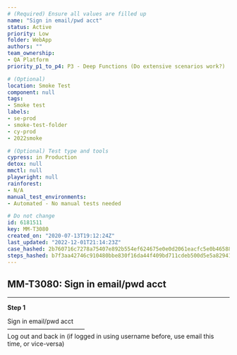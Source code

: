 ```yaml
---
# (Required) Ensure all values are filled up
name: "Sign in email/pwd acct"
status: Active
priority: Low
folder: WebApp
authors: ""
team_ownership: 
- QA Platform
priority_p1_to_p4: P3 - Deep Functions (Do extensive scenarios work?)

# (Optional)
location: Smoke Test
component: null
tags: 
- Smoke test
labels: 
- se-prod
- smoke-test-folder
- cy-prod
- 2022smoke

# (Optional) Test type and tools
cypress: in Production
detox: null
mmctl: null
playwright: null
rainforest: 
- N/A
manual_test_environments: 
- Automated - No manual tests needed

# Do not change
id: 6181511
key: MM-T3080
created_on: "2020-07-13T19:12:24Z"
last_updated: "2022-12-01T21:14:23Z"
case_hashed: 2b760716c7278a75407e892b554ef624675e0e0d2061eacfc5e0b465886f08e1792b767f5a76919aa8089b7cc0da56fa
steps_hashed: b7f3aa42746c910480bbe830f16da44f409bd711cdeb500d5e5a8294170e68feb2bf44ff157e96a29e7d5b527e655f92
---
```


<!-- (Auto-generated) Based on frontmatter's "key" and "name" -->

## MM-T3080: Sign in email/pwd acct

---

**Step 1**

Sign in email/pwd acct\
–––––––––––––––––––––––––\
Log out and back in (if logged in using username before, use email this time, or vice-versa)
